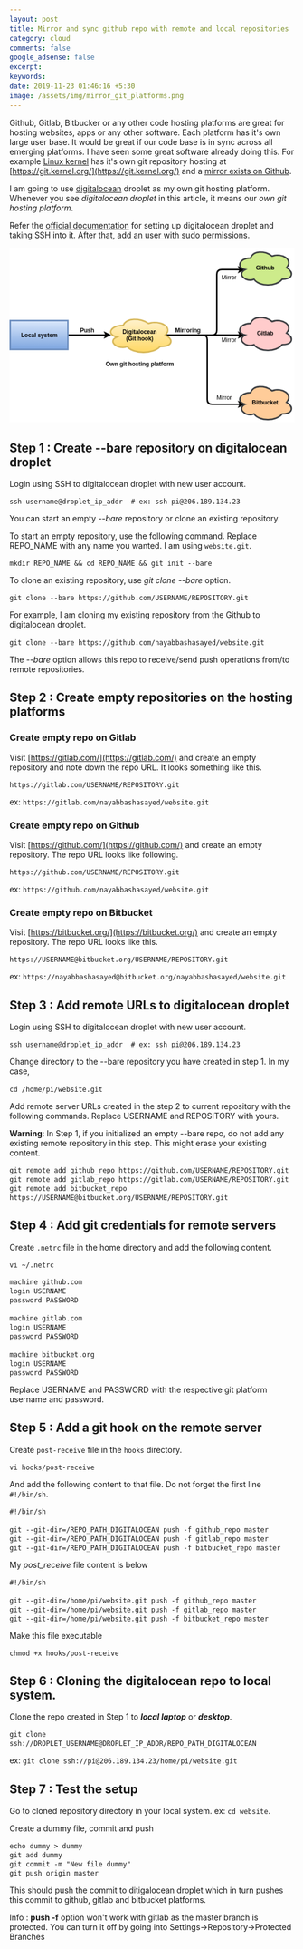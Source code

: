 ```yaml
---
layout: post
title: Mirror and sync github repo with remote and local repositories
category: cloud
comments: false
google_adsense: false
excerpt:
keywords:
date: 2019-11-23 01:46:16 +5:30
image: /assets/img/mirror_git_platforms.png
---
```

Github, Gitlab, Bitbucker or any other code hosting platforms are great for hosting websites, apps or any other software. Each platform has it's own large user base. It would be great if our code base is in sync across all emerging platforms. I have seen some great software already doing this. For example [Linux kernel](https://www.kernel.org/) has it's own git repository hosting at [https://git.kernel.org/](https://git.kernel.org/) and a [mirror exists on Github](https://github.com/torvalds/linux).

I am going to use [digitalocean](https://m.do.co/c/e80679853c2f) droplet as my own git hosting platform. Whenever you see *digitalocean droplet* in this article, it means our *own git hosting platform*.

Refer the [official documentation](https://www.digitalocean.com/docs/droplets/how-to/) for setting up digitalocean droplet and taking SSH into it. After that, [add an user with sudo permissions](https://www.digitalocean.com/community/tutorials/initial-server-setup-with-debian-10).

![Mirror Git platforms](/assets/img/mirror_git_platforms.png )

## Step 1 : Create --bare repository on digitalocean droplet
Login using SSH to digitalocean droplet with new user account.

```
ssh username@droplet_ip_addr  # ex: ssh pi@206.189.134.23
```
You can start an empty *--bare* repository or clone an existing repository.

To start an empty repository, use the following command. Replace REPO_NAME with any name you wanted. I am using `website.git`.
```
mkdir REPO_NAME && cd REPO_NAME && git init --bare
```
To clone an existing repository, use *git clone --bare* option.

```
git clone --bare https://github.com/USERNAME/REPOSITORY.git
```

For example, I am cloning my existing repository from the Github to digitalocean droplet.

`git clone --bare https://github.com/nayabbashasayed/website.git`

The *--bare* option allows this repo to receive/send push operations from/to remote repositories.

## Step 2 : Create empty repositories on the hosting platforms
### Create empty repo on Gitlab
Visit [https://gitlab.com/](https://gitlab.com/) and create an empty repository and note down the repo URL. It looks something like this.

```
https://gitlab.com/USERNAME/REPOSITORY.git
```
ex: `https://gitlab.com/nayabbashasayed/website.git`
### Create empty repo on Github
Visit [https://github.com/](https://github.com/) and create an empty repository. The repo URL looks like following.
```
https://github.com/USERNAME/REPOSITORY.git
```
ex: `https://github.com/nayabbashasayed/website.git`
### Create empty repo on Bitbucket
Visit [https://bitbucket.org/](https://bitbucket.org/) and create an empty repository. The repo URL looks like this.
```
https://USERNAME@bitbucket.org/USERNAME/REPOSITORY.git
```

ex: `https://nayabbashasayed@bitbucket.org/nayabbashasayed/website.git`

## Step 3 : Add remote URLs to digitalocean droplet
Login using SSH to digitalocean droplet with new user account.

```
ssh username@droplet_ip_addr  # ex: ssh pi@206.189.134.23
```
Change directory to the --bare repository you have created in step 1. In my case,

`cd /home/pi/website.git`

Add remote server URLs created in the step 2 to current repository with the following commands. Replace USERNAME and REPOSITORY with yours.
<div class="isa_warning"><b>Warning</b>: In Step 1, if you initialized an empty --bare repo, do not add any existing remote repository in this step. This might erase your existing content. </div>

```
git remote add github_repo https://github.com/USERNAME/REPOSITORY.git
git remote add gitlab_repo https://gitlab.com/USERNAME/REPOSITORY.git
git remote add bitbucket_repo https://USERNAME@bitbucket.org/USERNAME/REPOSITORY.git
```
## Step 4 : Add git credentials for remote servers
Create `.netrc` file in the home directory and add the following content.
```
vi ~/.netrc
```
```
machine github.com
login USERNAME
password PASSWORD

machine gitlab.com
login USERNAME
password PASSWORD

machine bitbucket.org
login USERNAME
password PASSWORD

```
Replace USERNAME and PASSWORD with the respective git platform username and password.

## Step 5 : Add a git hook on the remote server

Create `post-receive` file in the `hooks` directory.
```
vi hooks/post-receive
```
And add the following content to that file. Do not forget the first line `#!/bin/sh`.
```
#!/bin/sh

git --git-dir=/REPO_PATH_DIGITALOCEAN push -f github_repo master
git --git-dir=/REPO_PATH_DIGITALOCEAN push -f gitlab_repo master
git --git-dir=/REPO_PATH_DIGITALOCEAN push -f bitbucket_repo master
```
My *post_receive* file content is below
```
#!/bin/sh

git --git-dir=/home/pi/website.git push -f github_repo master
git --git-dir=/home/pi/website.git push -f gitlab_repo master
git --git-dir=/home/pi/website.git push -f bitbucket_repo master
```
Make this file executable
```
chmod +x hooks/post-receive
```
## Step 6 : Cloning the digitalocean repo to local system.
Clone the repo created in Step 1 to ***local laptop*** or ***desktop***.

```
git clone ssh://DROPLET_USERNAME@DROPLET_IP_ADDR/REPO_PATH_DIGITALOCEAN
```
ex: `git clone ssh://pi@206.189.134.23/home/pi/website.git`

## Step 7 : Test the setup
Go to cloned repository directory in your local system. ex: `cd website`.

Create a dummy file, commit and push
```
echo dummy > dummy
git add dummy
git commit -m "New file dummy"
git push origin master
```
This should push the commit to ditigalocean droplet which in turn pushes this commit to github, gitlab and bitbucket platforms.
<div class="isa_info">Info : <b>push -f</b> option won't work with gitlab as the master branch is protected. You can turn it off by going into Settings->Repository->Protected Branches</div>
